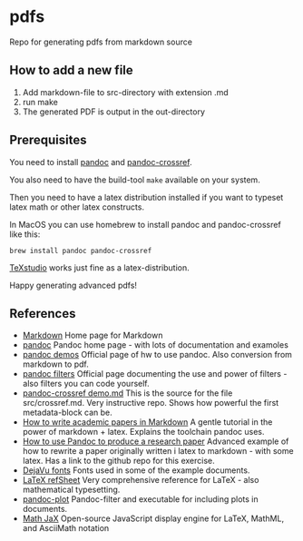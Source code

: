 # pdfs
Repo for generating pdfs from markdown source

## How to add a new file

1. Add markdown-file to src-directory with extension .md
2. run make
3. The generated PDF is output in the out-directory

## Prerequisites

You need to install [pandoc](https://pandoc.org) and 
[pandoc-crossref](https://github.com/lierdakil/pandoc-crossref).

You also need to have the build-tool `make` available on your system. 

Then you need to have a latex distribution 
installed if you want to typeset latex math or other latex constructs.

In MacOS you can use homebrew to install pandoc and pandoc-crossref like this:

`brew install pandoc pandoc-crossref`

[TeXstudio](https://www.texstudio.org) works just fine as a latex-distribution.

Happy generating advanced pdfs!

## References
- [Markdown](https://markdownguide.org) Home page for Markdown
- [pandoc](https://pandoc.org) Pandoc home page - with lots of documentation and examoles
- [pandoc demos](https://pandoc.org/demos.html) Official page of hw to use pandoc. Also conversion from markdown to pdf.
- [pandoc filters](https://pandoc.org/filters.html) Official page documenting the use and power of filters - also filters you can code yourself. 
- [pandoc-crossref demo.md](https://github.com/lierdakil/pandoc-crossref/blob/master/docs/demo/demo.md) This is the source for the file src/crossref.md. Very instructive repo. Shows how powerful the first metadata-block can be.
- [How to write academic papers in Markdown](https://brainbaking.com/post/2021/02/writing-academic-papers-in-markdown/) A gentle tutorial in the power of markdown + latex. Explains the toolchain pandoc uses.  
- [How to use Pandoc to produce a research paper](https://opensource.com/article/18/9/pandoc-research-paper) Advanced example of how to rewrite a paper originally written i latex to markdown - with some latex. Has a link to the github repo for this exercise.
- [DejaVu fonts](https://dejavu-fonts.github.io/) Fonts used in some of the example documents.
- [LaTeX refSheet](https://ctan.org/pkg/latex-refsheet) Very comprehensive reference for LaTeX - also mathematical typesetting.
- [pandoc-plot](https://github.com/LaurentRDC/pandoc-plot) Pandoc-filter and executable for including plots in documents. 
- [Math JaX](https://docs.mathjax.org) Open-source JavaScript display engine for LaTeX, MathML, and AsciiMath notation